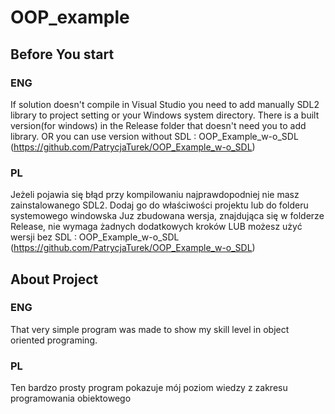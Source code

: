 # OOP_example

## Before You start
### ENG
If solution doesn't compile in Visual Studio you need to add manually SDL2 library to project setting or your Windows system directory.
There is a built version(for windows) in the Release folder that doesn't need you to add library.
OR you can use version without SDL : OOP_Example_w-o_SDL (https://github.com/PatrycjaTurek/OOP_Example_w-o_SDL)

### PL
Jeżeli pojawia się błąd przy kompilowaniu najprawdopodniej nie masz zainstalowanego SDL2. Dodaj go do właściwości projektu lub do folderu systemowego windowska
Juz zbudowana wersja, znajdująca się w folderze Release, nie wymaga żadnych dodatkowych kroków
LUB możesz użyć wersji bez SDL : OOP_Example_w-o_SDL (https://github.com/PatrycjaTurek/OOP_Example_w-o_SDL)

## About Project
### ENG

That very simple program was made to show my skill level in object oriented programing.

### PL 
Ten bardzo prosty program pokazuje mój poziom wiedzy z zakresu programowania obiektowego
